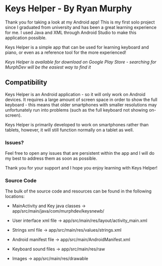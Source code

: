 # Keys Helper - By Ryan Murphy
Thank you for taking a look at my Android app! This is my first solo project since I graduated from university and has been a great learning experience for me. I used Java and XML through Android Studio to make this application possible.

Keys Helper is a simple app that can be used for learning keyboard and piano, or even as a reference tool for the more experienced!

*Keys Helper is available for download on Google Play Store - searching for MurphDev will be the easiest way to find it*

## Compatibility

Keys Helper is an Android application - so it will only work on Android devices. It requires a large amount of screen space in order to show the full keyboard - this means that older smartphones with smaller resolutions may unfortunately run into problems (such as the full keyboard not showing on-screen). 

Keys Helper is primarily developed to work on smartphones rather than tablets, however, it will still function normally on a tablet as well.

### Issues?
Feel free to open any issues that are persistent within the app and I will do my best to address them as soon as possible.

Thank you for your support and I hope you enjoy learning with Keys Helper!

### Source Code
The bulk of the source code and resources can be found in the following locations:

- MainActivity and Key java classes -> app/src/main/java/com/murphdev/keysnewb/

- User interface xml file -> app/src/main/res/layout/activity_main.xml

- Strings xml file -> app/src/main/res/values/strings.xml

- Android manifest file -> app/src/main/AndroidManifest.xml

- Keyboard sound files -> app/src/main/res/raw

- Images -> app/src/main/res/drawable
